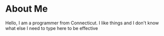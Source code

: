 # About Me

Hello, I am a programmer from Connecticut. I like things and I don't know what else I need to type here to be effective
